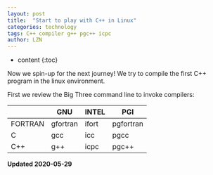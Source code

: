 ```yaml
---
layout: post
title:  "Start to play with C++ in Linux"
categories: technology
tags: C++ compiler g++ pgc++ icpc
author: LZN
---
```


* content
{:toc}

Now we spin-up for the next journey! We try to compile the first C++ program in the linux environment.

First we review the Big Three command line to invoke compilers:

|  |GNU|INTEL|PGI|
|--|--|--|--|
|FORTRAN|gfortran|ifort|pgfortran|
|C|gcc|icc|pgcc|
|C++|g++|icpc|pgc++|




**Updated 2020-05-29**


